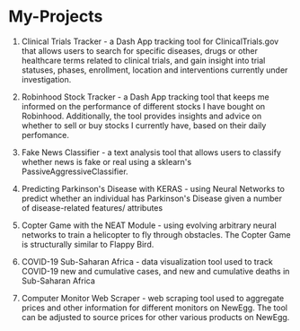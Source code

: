 # My-Projects

1. Clinical Trials Tracker - a Dash App tracking tool for ClinicalTrials.gov that allows users to search for specific diseases, drugs or other healthcare terms related to clinical trials, and gain insight into trial statuses, phases, enrollment, location and interventions currently under investigation.

2. Robinhood Stock Tracker - a Dash App tracking tool that keeps me informed on the performance of different stocks I have bought on Robinhood. Additionally, the tool provides insights and advice on whether to sell or buy stocks I currently have, based on their daily perfomance. 

3. Fake News Classifier - a text analysis tool that allows users to classify whether news is fake or real using a sklearn's PassiveAggressiveClassifier.

4. Predicting Parkinson's Disease with KERAS - using Neural Networks to predict whether an individual has Parkinson's Disease given a number of disease-related features/ attributes

5. Copter Game with the NEAT Module - using evolving arbitrary neural networks to train a helicopter to fly through obstacles. The Copter Game is structurally similar to Flappy Bird. 

6. COVID-19 Sub-Saharan Africa - data visualization tool used to track COVID-19 new and cumulative cases, and new and cumulative deaths in Sub-Saharan Africa

7. Computer Monitor Web Scraper - web scraping tool used to aggregate prices and other information for different monitors on NewEgg. The tool can be adjusted to source prices for other various products on NewEgg.
